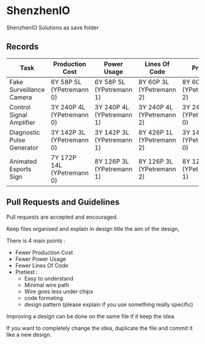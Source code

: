 # ShenzhenIO
ShenzhenIO Solutions as save folder

## Records

Task                       | Production Cost            | Power Usage               | Lines Of Code             | Pretty
-------------------------- | -------------------------- | ------------------------- | ------------------------- | -------------------------
Fake Surveillance Camera   | 6Y 58P 5L (YPetremann 0)   | 6Y 58P 5L (YPetremann 1)  | 8Y 60P 3L (YPetremann 2)  | 8Y 60P 3L (YPetremann 2)
Control Signal Amplifier   | 3Y 240P 4L (YPetremann 0)  | 3Y 240P 4L (YPetremann 1) | 3Y 240P 4L (YPetremann 2) | 3Y 240P 4L (YPetremann 0)
Diagnostic Pulse Generator | 3Y 142P 3L (YPetremann 0)  | 3Y 142P 3L (YPetremann 1) | 8Y 426P 1L (YPetremann 2) | 3Y 142P 3L (YPetremann 0)
Animated Esports Sign      | 7Y 172P 14L (YPetremann 0) | 8Y 126P 3L (YPetremann 1) | 8Y 126P 3L (YPetremann 2) | 8Y 126P 2L (YPetremann 1)

## Pull Requests and Guidelines

Pull requests are accepted and encouraged.

Keep files organised and explain in design title the aim of the design, 

There is 4 main points :
 * Fewer Production Cost
 * Fewer Power Usage
 * Fewer Lines Of Code
 * Pretiest :
   * Easy to understand
   * Minimal wire path
   * Wire goes less under chips
   * code formating
   * design pattern (please explain if you use something really specific)
 
Improving a design can be done on the same file if it keep the idea.

If you want to completely change the idea, duplicate the file and commit it like a new design.
